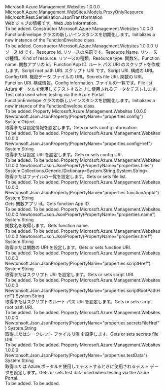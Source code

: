 <Type Name="FunctionEnvelope" FullName="Microsoft.Azure.Management.WebSites.Models.FunctionEnvelope">
  <TypeSignature Language="C#" Value="public class FunctionEnvelope : Microsoft.Azure.Management.WebSites.Models.ProxyOnlyResource" />
  <TypeSignature Language="ILAsm" Value=".class public auto ansi beforefieldinit FunctionEnvelope extends Microsoft.Azure.Management.WebSites.Models.ProxyOnlyResource" />
  <TypeSignature Language="DocId" Value="T:Microsoft.Azure.Management.WebSites.Models.FunctionEnvelope" />
  <TypeSignature Language="VB.NET" Value="Public Class FunctionEnvelope&#xA;Inherits ProxyOnlyResource" />
  <TypeSignature Language="F#" Value="type FunctionEnvelope = class&#xA;    inherit ProxyOnlyResource" />
  <AssemblyInfo>
    <AssemblyName>Microsoft.Azure.Management.Websites</AssemblyName>
    <AssemblyVersion>1.0.0.0</AssemblyVersion>
  </AssemblyInfo>
  <Base>
    <BaseTypeName>Microsoft.Azure.Management.WebSites.Models.ProxyOnlyResource</BaseTypeName>
  </Base>
  <Interfaces />
  <Attributes>
    <Attribute>
      <AttributeName>Microsoft.Rest.Serialization.JsonTransformation</AttributeName>
    </Attribute>
  </Attributes>
  <Docs>
    <summary>
            <span data-ttu-id="55ec4-101">Web ジョブの情報です。</span><span class="sxs-lookup"><span data-stu-id="55ec4-101">Web Job Information.</span></span>
            </summary>
    <remarks>To be added.</remarks>
  </Docs>
  <Members>
    <Member MemberName=".ctor">
      <MemberSignature Language="C#" Value="public FunctionEnvelope ();" />
      <MemberSignature Language="ILAsm" Value=".method public hidebysig specialname rtspecialname instance void .ctor() cil managed" />
      <MemberSignature Language="DocId" Value="M:Microsoft.Azure.Management.WebSites.Models.FunctionEnvelope.#ctor" />
      <MemberSignature Language="VB.NET" Value="Public Sub New ()" />
      <MemberType>Constructor</MemberType>
      <AssemblyInfo>
        <AssemblyName>Microsoft.Azure.Management.Websites</AssemblyName>
        <AssemblyVersion>1.0.0.0</AssemblyVersion>
      </AssemblyInfo>
      <Parameters />
      <Docs>
        <summary>
            <span data-ttu-id="55ec4-102">FunctionEnvelope クラスの新しいインスタンスを初期化します。</span><span class="sxs-lookup"><span data-stu-id="55ec4-102">Initializes a new instance of the FunctionEnvelope class.</span></span>
            </summary>
        <remarks>To be added.</remarks>
      </Docs>
    </Member>
    <Member MemberName=".ctor">
      <MemberSignature Language="C#" Value="public FunctionEnvelope (string id = null, string name = null, string kind = null, string type = null, string functionEnvelopeName = null, string functionAppId = null, string scriptRootPathHref = null, string scriptHref = null, string configHref = null, string secretsFileHref = null, string href = null, object config = null, System.Collections.Generic.IDictionary&lt;string,string&gt; files = null, string testData = null);" />
      <MemberSignature Language="ILAsm" Value=".method public hidebysig specialname rtspecialname instance void .ctor(string id, string name, string kind, string type, string functionEnvelopeName, string functionAppId, string scriptRootPathHref, string scriptHref, string configHref, string secretsFileHref, string href, object config, class System.Collections.Generic.IDictionary`2&lt;string, string&gt; files, string testData) cil managed" />
      <MemberSignature Language="DocId" Value="M:Microsoft.Azure.Management.WebSites.Models.FunctionEnvelope.#ctor(System.String,System.String,System.String,System.String,System.String,System.String,System.String,System.String,System.String,System.String,System.String,System.Object,System.Collections.Generic.IDictionary{System.String,System.String},System.String)" />
      <MemberSignature Language="VB.NET" Value="Public Sub New (Optional id As String = null, Optional name As String = null, Optional kind As String = null, Optional type As String = null, Optional functionEnvelopeName As String = null, Optional functionAppId As String = null, Optional scriptRootPathHref As String = null, Optional scriptHref As String = null, Optional configHref As String = null, Optional secretsFileHref As String = null, Optional href As String = null, Optional config As Object = null, Optional files As IDictionary(Of String, String) = null, Optional testData As String = null)" />
      <MemberSignature Language="F#" Value="new Microsoft.Azure.Management.WebSites.Models.FunctionEnvelope : string * string * string * string * string * string * string * string * string * string * string * obj * System.Collections.Generic.IDictionary&lt;string, string&gt; * string -&gt; Microsoft.Azure.Management.WebSites.Models.FunctionEnvelope" Usage="new Microsoft.Azure.Management.WebSites.Models.FunctionEnvelope (id, name, kind, type, functionEnvelopeName, functionAppId, scriptRootPathHref, scriptHref, configHref, secretsFileHref, href, config, files, testData)" />
      <MemberType>Constructor</MemberType>
      <AssemblyInfo>
        <AssemblyName>Microsoft.Azure.Management.Websites</AssemblyName>
        <AssemblyVersion>1.0.0.0</AssemblyVersion>
      </AssemblyInfo>
      <Parameters>
        <Parameter Name="id" Type="System.String" />
        <Parameter Name="name" Type="System.String" />
        <Parameter Name="kind" Type="System.String" />
        <Parameter Name="type" Type="System.String" />
        <Parameter Name="functionEnvelopeName" Type="System.String" />
        <Parameter Name="functionAppId" Type="System.String" />
        <Parameter Name="scriptRootPathHref" Type="System.String" />
        <Parameter Name="scriptHref" Type="System.String" />
        <Parameter Name="configHref" Type="System.String" />
        <Parameter Name="secretsFileHref" Type="System.String" />
        <Parameter Name="href" Type="System.String" />
        <Parameter Name="config" Type="System.Object" />
        <Parameter Name="files" Type="System.Collections.Generic.IDictionary&lt;System.String,System.String&gt;" />
        <Parameter Name="testData" Type="System.String" />
      </Parameters>
      <Docs>
        <param name="id"><span data-ttu-id="55ec4-103">リソース id です。</span><span class="sxs-lookup"><span data-stu-id="55ec4-103">Resource Id.</span></span></param>
        <param name="name"><span data-ttu-id="55ec4-104">リソースの名前です。</span><span class="sxs-lookup"><span data-stu-id="55ec4-104">Resource Name.</span></span></param>
        <param name="kind"><span data-ttu-id="55ec4-105">リソースの種類。</span><span class="sxs-lookup"><span data-stu-id="55ec4-105">Kind of resource.</span></span></param>
        <param name="type"><span data-ttu-id="55ec4-106">リソースの種類。</span><span class="sxs-lookup"><span data-stu-id="55ec4-106">Resource type.</span></span></param>
        <param name="functionEnvelopeName"><span data-ttu-id="55ec4-107">関数名。</span><span class="sxs-lookup"><span data-stu-id="55ec4-107">Function name.</span></span></param>
        <param name="functionAppId"><span data-ttu-id="55ec4-108">関数アプリの id。</span><span class="sxs-lookup"><span data-stu-id="55ec4-108">Function App ID.</span></span></param>
        <param name="scriptRootPathHref"><span data-ttu-id="55ec4-109">ルート パス URI のスクリプトを作成します。</span><span class="sxs-lookup"><span data-stu-id="55ec4-109">Script root path URI.</span></span></param>
        <param name="scriptHref"><span data-ttu-id="55ec4-110">スクリプト URI です。</span><span class="sxs-lookup"><span data-stu-id="55ec4-110">Script URI.</span></span></param>
        <param name="configHref"><span data-ttu-id="55ec4-111">構成の URI。</span><span class="sxs-lookup"><span data-stu-id="55ec4-111">Config URI.</span></span></param>
        <param name="secretsFileHref"><span data-ttu-id="55ec4-112">機密データ ファイルの URI。</span><span class="sxs-lookup"><span data-stu-id="55ec4-112">Secrets file URI.</span></span></param>
        <param name="href"><span data-ttu-id="55ec4-113">関数の URI。</span><span class="sxs-lookup"><span data-stu-id="55ec4-113">Function URI.</span></span></param>
        <param name="config"><span data-ttu-id="55ec4-114">構成情報。</span><span class="sxs-lookup"><span data-stu-id="55ec4-114">Config information.</span></span></param>
        <param name="files"><span data-ttu-id="55ec4-115">ファイルの一覧です。</span><span class="sxs-lookup"><span data-stu-id="55ec4-115">File list.</span></span></param>
        <param name="testData"><span data-ttu-id="55ec4-116">Azure ポータルを使用してテストするときに使用されるデータをテストします。</span><span class="sxs-lookup"><span data-stu-id="55ec4-116">Test data used when testing via the Azure Portal.</span></span></param>
        <summary>
            <span data-ttu-id="55ec4-117">FunctionEnvelope クラスの新しいインスタンスを初期化します。</span><span class="sxs-lookup"><span data-stu-id="55ec4-117">Initializes a new instance of the FunctionEnvelope class.</span></span>
            </summary>
        <remarks>To be added.</remarks>
      </Docs>
    </Member>
    <Member MemberName="Config">
      <MemberSignature Language="C#" Value="public object Config { get; set; }" />
      <MemberSignature Language="ILAsm" Value=".property instance object Config" />
      <MemberSignature Language="DocId" Value="P:Microsoft.Azure.Management.WebSites.Models.FunctionEnvelope.Config" />
      <MemberSignature Language="VB.NET" Value="Public Property Config As Object" />
      <MemberSignature Language="F#" Value="member this.Config : obj with get, set" Usage="Microsoft.Azure.Management.WebSites.Models.FunctionEnvelope.Config" />
      <MemberType>Property</MemberType>
      <AssemblyInfo>
        <AssemblyName>Microsoft.Azure.Management.Websites</AssemblyName>
        <AssemblyVersion>1.0.0.0</AssemblyVersion>
      </AssemblyInfo>
      <Attributes>
        <Attribute>
          <AttributeName>Newtonsoft.Json.JsonProperty(PropertyName="properties.config")</AttributeName>
        </Attribute>
      </Attributes>
      <ReturnValue>
        <ReturnType>System.Object</ReturnType>
      </ReturnValue>
      <Docs>
        <summary>
            <span data-ttu-id="55ec4-118">取得または設定情報を設定します。</span><span class="sxs-lookup"><span data-stu-id="55ec4-118">Gets or sets config information.</span></span>
            </summary>
        <value>To be added.</value>
        <remarks>To be added.</remarks>
      </Docs>
    </Member>
    <Member MemberName="ConfigHref">
      <MemberSignature Language="C#" Value="public string ConfigHref { get; set; }" />
      <MemberSignature Language="ILAsm" Value=".property instance string ConfigHref" />
      <MemberSignature Language="DocId" Value="P:Microsoft.Azure.Management.WebSites.Models.FunctionEnvelope.ConfigHref" />
      <MemberSignature Language="VB.NET" Value="Public Property ConfigHref As String" />
      <MemberSignature Language="F#" Value="member this.ConfigHref : string with get, set" Usage="Microsoft.Azure.Management.WebSites.Models.FunctionEnvelope.ConfigHref" />
      <MemberType>Property</MemberType>
      <AssemblyInfo>
        <AssemblyName>Microsoft.Azure.Management.Websites</AssemblyName>
        <AssemblyVersion>1.0.0.0</AssemblyVersion>
      </AssemblyInfo>
      <Attributes>
        <Attribute>
          <AttributeName>Newtonsoft.Json.JsonProperty(PropertyName="properties.configHref")</AttributeName>
        </Attribute>
      </Attributes>
      <ReturnValue>
        <ReturnType>System.String</ReturnType>
      </ReturnValue>
      <Docs>
        <summary>
            <span data-ttu-id="55ec4-119">取得または設定 URI を設定します。</span><span class="sxs-lookup"><span data-stu-id="55ec4-119">Gets or sets config URI.</span></span>
            </summary>
        <value>To be added.</value>
        <remarks>To be added.</remarks>
      </Docs>
    </Member>
    <Member MemberName="Files">
      <MemberSignature Language="C#" Value="public System.Collections.Generic.IDictionary&lt;string,string&gt; Files { get; set; }" />
      <MemberSignature Language="ILAsm" Value=".property instance class System.Collections.Generic.IDictionary`2&lt;string, string&gt; Files" />
      <MemberSignature Language="DocId" Value="P:Microsoft.Azure.Management.WebSites.Models.FunctionEnvelope.Files" />
      <MemberSignature Language="VB.NET" Value="Public Property Files As IDictionary(Of String, String)" />
      <MemberSignature Language="F#" Value="member this.Files : System.Collections.Generic.IDictionary&lt;string, string&gt; with get, set" Usage="Microsoft.Azure.Management.WebSites.Models.FunctionEnvelope.Files" />
      <MemberType>Property</MemberType>
      <AssemblyInfo>
        <AssemblyName>Microsoft.Azure.Management.Websites</AssemblyName>
        <AssemblyVersion>1.0.0.0</AssemblyVersion>
      </AssemblyInfo>
      <Attributes>
        <Attribute>
          <AttributeName>Newtonsoft.Json.JsonProperty(PropertyName="properties.files")</AttributeName>
        </Attribute>
      </Attributes>
      <ReturnValue>
        <ReturnType>System.Collections.Generic.IDictionary&lt;System.String,System.String&gt;</ReturnType>
      </ReturnValue>
      <Docs>
        <summary>
            <span data-ttu-id="55ec4-120">取得またはファイルの一覧を設定します。</span><span class="sxs-lookup"><span data-stu-id="55ec4-120">Gets or sets file list.</span></span>
            </summary>
        <value>To be added.</value>
        <remarks>To be added.</remarks>
      </Docs>
    </Member>
    <Member MemberName="FunctionAppId">
      <MemberSignature Language="C#" Value="public string FunctionAppId { get; }" />
      <MemberSignature Language="ILAsm" Value=".property instance string FunctionAppId" />
      <MemberSignature Language="DocId" Value="P:Microsoft.Azure.Management.WebSites.Models.FunctionEnvelope.FunctionAppId" />
      <MemberSignature Language="VB.NET" Value="Public ReadOnly Property FunctionAppId As String" />
      <MemberSignature Language="F#" Value="member this.FunctionAppId : string" Usage="Microsoft.Azure.Management.WebSites.Models.FunctionEnvelope.FunctionAppId" />
      <MemberType>Property</MemberType>
      <AssemblyInfo>
        <AssemblyName>Microsoft.Azure.Management.Websites</AssemblyName>
        <AssemblyVersion>1.0.0.0</AssemblyVersion>
      </AssemblyInfo>
      <Attributes>
        <Attribute>
          <AttributeName>Newtonsoft.Json.JsonProperty(PropertyName="properties.functionAppId")</AttributeName>
        </Attribute>
      </Attributes>
      <ReturnValue>
        <ReturnType>System.String</ReturnType>
      </ReturnValue>
      <Docs>
        <summary>
            <span data-ttu-id="55ec4-121">Gets 関数アプリ id。</span><span class="sxs-lookup"><span data-stu-id="55ec4-121">Gets function App ID.</span></span>
            </summary>
        <value>To be added.</value>
        <remarks>To be added.</remarks>
      </Docs>
    </Member>
    <Member MemberName="FunctionEnvelopeName">
      <MemberSignature Language="C#" Value="public string FunctionEnvelopeName { get; }" />
      <MemberSignature Language="ILAsm" Value=".property instance string FunctionEnvelopeName" />
      <MemberSignature Language="DocId" Value="P:Microsoft.Azure.Management.WebSites.Models.FunctionEnvelope.FunctionEnvelopeName" />
      <MemberSignature Language="VB.NET" Value="Public ReadOnly Property FunctionEnvelopeName As String" />
      <MemberSignature Language="F#" Value="member this.FunctionEnvelopeName : string" Usage="Microsoft.Azure.Management.WebSites.Models.FunctionEnvelope.FunctionEnvelopeName" />
      <MemberType>Property</MemberType>
      <AssemblyInfo>
        <AssemblyName>Microsoft.Azure.Management.Websites</AssemblyName>
        <AssemblyVersion>1.0.0.0</AssemblyVersion>
      </AssemblyInfo>
      <Attributes>
        <Attribute>
          <AttributeName>Newtonsoft.Json.JsonProperty(PropertyName="properties.name")</AttributeName>
        </Attribute>
      </Attributes>
      <ReturnValue>
        <ReturnType>System.String</ReturnType>
      </ReturnValue>
      <Docs>
        <summary>
            <span data-ttu-id="55ec4-122">関数名を取得します。</span><span class="sxs-lookup"><span data-stu-id="55ec4-122">Gets function name.</span></span>
            </summary>
        <value>To be added.</value>
        <remarks>To be added.</remarks>
      </Docs>
    </Member>
    <Member MemberName="Href">
      <MemberSignature Language="C#" Value="public string Href { get; set; }" />
      <MemberSignature Language="ILAsm" Value=".property instance string Href" />
      <MemberSignature Language="DocId" Value="P:Microsoft.Azure.Management.WebSites.Models.FunctionEnvelope.Href" />
      <MemberSignature Language="VB.NET" Value="Public Property Href As String" />
      <MemberSignature Language="F#" Value="member this.Href : string with get, set" Usage="Microsoft.Azure.Management.WebSites.Models.FunctionEnvelope.Href" />
      <MemberType>Property</MemberType>
      <AssemblyInfo>
        <AssemblyName>Microsoft.Azure.Management.Websites</AssemblyName>
        <AssemblyVersion>1.0.0.0</AssemblyVersion>
      </AssemblyInfo>
      <Attributes>
        <Attribute>
          <AttributeName>Newtonsoft.Json.JsonProperty(PropertyName="properties.href")</AttributeName>
        </Attribute>
      </Attributes>
      <ReturnValue>
        <ReturnType>System.String</ReturnType>
      </ReturnValue>
      <Docs>
        <summary>
            <span data-ttu-id="55ec4-123">取得または関数の URI を設定します。</span><span class="sxs-lookup"><span data-stu-id="55ec4-123">Gets or sets function URI.</span></span>
            </summary>
        <value>To be added.</value>
        <remarks>To be added.</remarks>
      </Docs>
    </Member>
    <Member MemberName="ScriptHref">
      <MemberSignature Language="C#" Value="public string ScriptHref { get; set; }" />
      <MemberSignature Language="ILAsm" Value=".property instance string ScriptHref" />
      <MemberSignature Language="DocId" Value="P:Microsoft.Azure.Management.WebSites.Models.FunctionEnvelope.ScriptHref" />
      <MemberSignature Language="VB.NET" Value="Public Property ScriptHref As String" />
      <MemberSignature Language="F#" Value="member this.ScriptHref : string with get, set" Usage="Microsoft.Azure.Management.WebSites.Models.FunctionEnvelope.ScriptHref" />
      <MemberType>Property</MemberType>
      <AssemblyInfo>
        <AssemblyName>Microsoft.Azure.Management.Websites</AssemblyName>
        <AssemblyVersion>1.0.0.0</AssemblyVersion>
      </AssemblyInfo>
      <Attributes>
        <Attribute>
          <AttributeName>Newtonsoft.Json.JsonProperty(PropertyName="properties.scriptHref")</AttributeName>
        </Attribute>
      </Attributes>
      <ReturnValue>
        <ReturnType>System.String</ReturnType>
      </ReturnValue>
      <Docs>
        <summary>
            <span data-ttu-id="55ec4-124">取得またはスクリプト URI を設定します。</span><span class="sxs-lookup"><span data-stu-id="55ec4-124">Gets or sets script URI.</span></span>
            </summary>
        <value>To be added.</value>
        <remarks>To be added.</remarks>
      </Docs>
    </Member>
    <Member MemberName="ScriptRootPathHref">
      <MemberSignature Language="C#" Value="public string ScriptRootPathHref { get; set; }" />
      <MemberSignature Language="ILAsm" Value=".property instance string ScriptRootPathHref" />
      <MemberSignature Language="DocId" Value="P:Microsoft.Azure.Management.WebSites.Models.FunctionEnvelope.ScriptRootPathHref" />
      <MemberSignature Language="VB.NET" Value="Public Property ScriptRootPathHref As String" />
      <MemberSignature Language="F#" Value="member this.ScriptRootPathHref : string with get, set" Usage="Microsoft.Azure.Management.WebSites.Models.FunctionEnvelope.ScriptRootPathHref" />
      <MemberType>Property</MemberType>
      <AssemblyInfo>
        <AssemblyName>Microsoft.Azure.Management.Websites</AssemblyName>
        <AssemblyVersion>1.0.0.0</AssemblyVersion>
      </AssemblyInfo>
      <Attributes>
        <Attribute>
          <AttributeName>Newtonsoft.Json.JsonProperty(PropertyName="properties.scriptRootPathHref")</AttributeName>
        </Attribute>
      </Attributes>
      <ReturnValue>
        <ReturnType>System.String</ReturnType>
      </ReturnValue>
      <Docs>
        <summary>
            <span data-ttu-id="55ec4-125">取得またはスクリプトのルート パス URI を設定します。</span><span class="sxs-lookup"><span data-stu-id="55ec4-125">Gets or sets script root path URI.</span></span>
            </summary>
        <value>To be added.</value>
        <remarks>To be added.</remarks>
      </Docs>
    </Member>
    <Member MemberName="SecretsFileHref">
      <MemberSignature Language="C#" Value="public string SecretsFileHref { get; set; }" />
      <MemberSignature Language="ILAsm" Value=".property instance string SecretsFileHref" />
      <MemberSignature Language="DocId" Value="P:Microsoft.Azure.Management.WebSites.Models.FunctionEnvelope.SecretsFileHref" />
      <MemberSignature Language="VB.NET" Value="Public Property SecretsFileHref As String" />
      <MemberSignature Language="F#" Value="member this.SecretsFileHref : string with get, set" Usage="Microsoft.Azure.Management.WebSites.Models.FunctionEnvelope.SecretsFileHref" />
      <MemberType>Property</MemberType>
      <AssemblyInfo>
        <AssemblyName>Microsoft.Azure.Management.Websites</AssemblyName>
        <AssemblyVersion>1.0.0.0</AssemblyVersion>
      </AssemblyInfo>
      <Attributes>
        <Attribute>
          <AttributeName>Newtonsoft.Json.JsonProperty(PropertyName="properties.secretsFileHref")</AttributeName>
        </Attribute>
      </Attributes>
      <ReturnValue>
        <ReturnType>System.String</ReturnType>
      </ReturnValue>
      <Docs>
        <summary>
            <span data-ttu-id="55ec4-126">取得またはシークレット ファイル URI を設定します。</span><span class="sxs-lookup"><span data-stu-id="55ec4-126">Gets or sets secrets file URI.</span></span>
            </summary>
        <value>To be added.</value>
        <remarks>To be added.</remarks>
      </Docs>
    </Member>
    <Member MemberName="TestData">
      <MemberSignature Language="C#" Value="public string TestData { get; set; }" />
      <MemberSignature Language="ILAsm" Value=".property instance string TestData" />
      <MemberSignature Language="DocId" Value="P:Microsoft.Azure.Management.WebSites.Models.FunctionEnvelope.TestData" />
      <MemberSignature Language="VB.NET" Value="Public Property TestData As String" />
      <MemberSignature Language="F#" Value="member this.TestData : string with get, set" Usage="Microsoft.Azure.Management.WebSites.Models.FunctionEnvelope.TestData" />
      <MemberType>Property</MemberType>
      <AssemblyInfo>
        <AssemblyName>Microsoft.Azure.Management.Websites</AssemblyName>
        <AssemblyVersion>1.0.0.0</AssemblyVersion>
      </AssemblyInfo>
      <Attributes>
        <Attribute>
          <AttributeName>Newtonsoft.Json.JsonProperty(PropertyName="properties.testData")</AttributeName>
        </Attribute>
      </Attributes>
      <ReturnValue>
        <ReturnType>System.String</ReturnType>
      </ReturnValue>
      <Docs>
        <summary>
            <span data-ttu-id="55ec4-127">取得または Azure ポータルを使用してテストするときに使用されるテスト データを設定します。</span><span class="sxs-lookup"><span data-stu-id="55ec4-127">Gets or sets test data used when testing via the Azure Portal.</span></span>
            </summary>
        <value>To be added.</value>
        <remarks>To be added.</remarks>
      </Docs>
    </Member>
  </Members>
</Type>